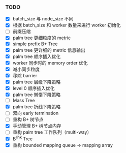 ### TODO
- [x] batch_size 与 node_size 不同
- [x] 根据 batch_size 和 worker 数量来进行 worker 初始化
- [ ] 前缀压缩
- [x] palm tree 更细粒度的 metric
- [x] simple prefix B+ Tree
- [x] palm tree 更详细的 metric 信息输出
- [x] palm tree 顺序插入优化
- [x] worker 同步时的 memory order 优化
- [x] 减小同步粒度
- [x] 移除 barrier
- [x] palm tree 层级下降策略
- [x] level 0 顺序插入优化
- [x] palm tree 懒惰下降策略
- [ ] Mass Tree
- [x] palm tree 折线下降策略
- [ ] 双向 early termination
- [ ] 重构 B+ 树节点
- [x] 手动管理 B+ 树节点内存
- [ ] 重构 palm tree 工作队列（multi-way）
- [x] B<sup>link</sup> Tree
- [x] 重构 bounded mapping queue -> mapping array
